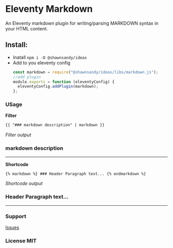 # Eleventy Markdown

An Eleventy markdown plugin for writing/parsing MARKDOWN syntax in your HTML content.

## Install:

- Inatall `npm i -D @shawnsandy/ideas`
- Add to you eleventy config
  ```js
  const markdown = require("@shawnsandy/ideas/libs/markdown.js");
  //add plugin
  module.exports = function (eleventyConfig) {
    eleventyConfig.addPlugin(markdown);
  };
  ```

### USage

**Filter**

```html
{{ "### markdown description" | markdown }}
```
*Filter output*

### markdown description

----

**Shortcode**

```html
{% markdown %} ### Header Paragraph text... {% endmarkdown %}
```
*Shortcode output*

### Header Paragraph text...

----

### Support

[Issues](https://github.com/shawn-sandy/ideas/issues)

### License MIT
